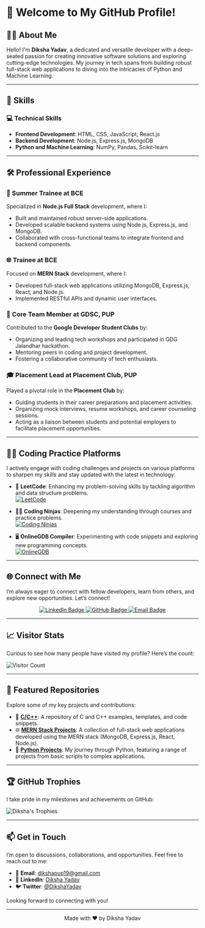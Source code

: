 # 👋 Welcome to My GitHub Profile!

## 🙋‍♀️ About Me

Hello! I'm **Diksha Yadav**, a dedicated and versatile developer with a deep-seated passion for creating innovative software solutions and exploring cutting-edge technologies. My journey in tech spans from building robust full-stack web applications to diving into the intricacies of Python and Machine Learning.

---

## 🎯 Skills

### 💻 Technical Skills
- **Frontend Development**: HTML, CSS, JavaScript, React.js
- **Backend Development**: Node.js, Express.js, MongoDB
- **Python and Machine Learning**: NumPy, Pandas, Scikit-learn

---

## 🛠️ Professional Experience

### 💼 Summer Trainee at BCE
Specialized in **Node.js Full Stack** development, where I:
- Built and maintained robust server-side applications.
- Developed scalable backend systems using Node.js, Express.js, and MongoDB.
- Collaborated with cross-functional teams to integrate frontend and backend components.

### 🌐 Trainee at BCE
Focused on **MERN Stack** development, where I:
- Developed full-stack web applications utilizing MongoDB, Express.js, React, and Node.js.
- Implemented RESTful APIs and dynamic user interfaces.

### 🚀 Core Team Member at GDSC, PUP
Contributed to the **Google Developer Student Clubs** by:
- Organizing and leading tech workshops and participated in GDG Jalandhar hackathon.
- Mentoring peers in coding and project development.
- Fostering a collaborative community of tech enthusiasts.

### 🎓 Placement Lead at Placement Club, PUP
Played a pivotal role in the **Placement Club** by:
- Guiding students in their career preparations and placement activities.
- Organizing mock interviews, resume workshops, and career counseling sessions.
- Acting as a liaison between students and potential employers to facilitate placement opportunities.

---

## 🏋️‍♀️ Coding Practice Platforms

I actively engage with coding challenges and projects on various platforms to sharpen my skills and stay updated with the latest in technology:

- 🧩 **LeetCode**: Enhancing my problem-solving skills by tackling algorithm and data structure problems.
  <br>
  [![LeetCode](https://img.shields.io/badge/LeetCode-Visit-ff69b4?style=for-the-badge&logo=leetcode)](https://leetcode.com/u/dikshapup19/)
  
- 🧑‍🏫 **Coding Ninjas**: Deepening my understanding through courses and practice problems.
  <br>
  [![Coding Ninjas](https://img.shields.io/badge/Coding%20Ninjas-Explore-00bfa5?style=for-the-badge&logo=codingninjas)](https://www.naukri.com/code360/profile/4a168f37-2e92-4d81-831c-6fdd8a307a8c)
  
- 🖥️ **OnlineGDB Compiler**: Experimenting with code snippets and exploring new programming concepts.
  <br>
  [![OnlineGDB](https://img.shields.io/badge/OnlineGDB-Try%20it%20out-2ECC71?style=for-the-badge&logo=onlinegdb)](https://www.onlinegdb.com/myfiles/s6VqsbXKU)

---

## 🌐 Connect with Me

I’m always eager to connect with fellow developers, learn from others, and explore new opportunities. Let’s connect!

<p align="center">
  <a href="https://www.linkedin.com/in/diksha-yadav-32b733220" target="_blank">
    <img src="https://img.shields.io/badge/LinkedIn-Connect-blue?style=for-the-badge&logo=linkedin" alt="LinkedIn Badge">
  </a>
  <a href="https://github.com/diksha-yadav-19" target="_blank">
    <img src="https://img.shields.io/badge/GitHub-Follow-lightgrey?style=for-the-badge&logo=github" alt="GitHub Badge">
  </a>
  <a href="mailto:dikshapup19@gmail.com" target="_blank">
    <img src="https://img.shields.io/badge/Email-Mail-red?style=for-the-badge&logo=gmail" alt="Email Badge">
  </a>
</p>

---

## 📈 Visitor Stats

Curious to see how many people have visited my profile? Here’s the count:

![Visitor Count](https://profile-counter.glitch.me/diksha-yadav-19/count.svg)

---

## 📂 Featured Repositories

Explore some of my key projects and contributions:

- 🚀 **[C/C++](https://github.com/diksha-yadav-19/C-CPP)**: A repository of C and C++ examples, templates, and code snippets.
- 🌐 **[MERN Stack Projects](https://github.com/diksha-yadav-19/BookNook_MERN.git)**: A collection of full-stack web applications developed using the MERN stack (MongoDB, Express.js, React, Node.js).
- 🐍 **[Python Projects](https://github.com/diksha-yadav-19/Crop_Recommendation/tree/master)**: My journey through Python, featuring a range of projects from basic scripts to complex applications.


---

## 🏆 GitHub Trophies

I take pride in my milestones and achievements on GitHub:

![Diksha's Trophies](https://github-profile-trophy.vercel.app/?username=diksha-yadav-19&theme=onedark)

---

## 📫 Get in Touch

I’m open to discussions, collaborations, and opportunities. Feel free to reach out to me:

- 📧 **Email**: [dikshapup19@gmail.com](mailto:dikshapup19@gmail.com)
- 💼 **LinkedIn**: [Diksha Yadav](https://www.linkedin.com/in/diksha-yadav-32b733220)
- 🐦 **Twitter**: [@DikshaYadav](https://twitter.com/Diksha_Yadav_19) 

Looking forward to connecting with you!

---

<p align="center">
  Made with ❤️ by Diksha Yadav
</p>



